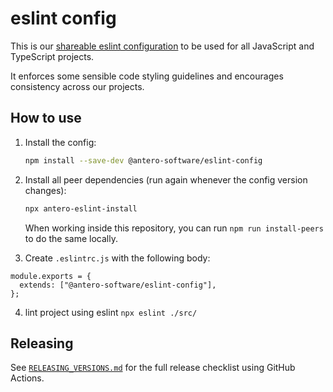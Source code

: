 # eslint config

This is our
[shareable eslint configuration](https://eslint.org/docs/developer-guide/shareable-configs)
to be used for all JavaScript and TypeScript projects.

It enforces some sensible code styling guidelines and encourages consistency
across our projects.

## How to use

1. Install the config:

   ```sh
   npm install --save-dev @antero-software/eslint-config
   ```

2. Install all peer dependencies (run again whenever the config version changes):

   ```sh
   npx antero-eslint-install
   ```

   When working inside this repository, you can run `npm run install-peers` to do the same locally.

3. Create `.eslintrc.js` with the following body:

```
module.exports = {
  extends: ["@antero-software/eslint-config"],
};
```

4. lint project using eslint `npx eslint ./src/`

## Releasing

See [`RELEASING_VERSIONS.md`](RELEASING_VERSIONS.md) for the full release checklist using GitHub Actions.
